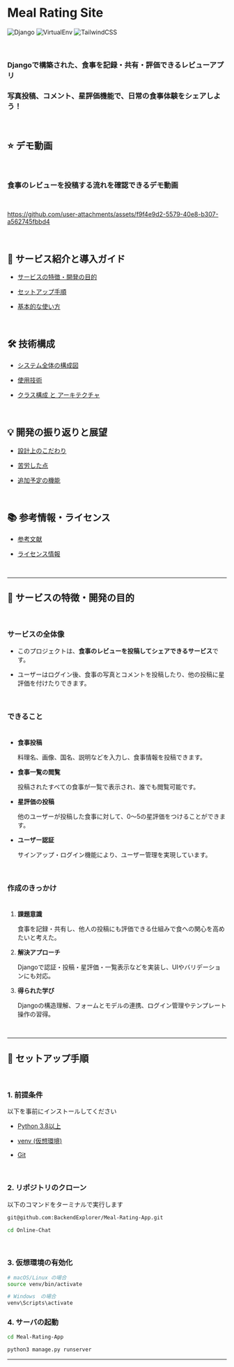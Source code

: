 # Meal Rating Site 

![Django](https://img.shields.io/badge/Framework-Django-green)
![VirtualEnv](https://img.shields.io/badge/Environment-virtualenv-yellow?logo=python&logoColor=white)
![TailwindCSS](https://img.shields.io/badge/Style-Tailwind_CSS-38B2AC?logo=tailwindcss&logoColor=white)


<br>

### Djangoで構築された、食事を記録・共有・評価できるレビューアプリ
### 写真投稿、コメント、星評価機能で、日常の食事体験をシェアしよう！

<br>

## ⭐ デモ動画

<br>

### 食事のレビューを投稿する流れを確認できるデモ動画

<br>

https://github.com/user-attachments/assets/f9f4e9d2-5579-40e8-b307-a562745fbbd4

<br>

## **📝 サービス紹介と導入ガイド**

- [サービスの特徴・開発の目的](#サービスの特徴・開発の目的)

- [セットアップ手順](#セットアップ手順)

- [基本的な使い方](#基本的な使い方)

<br>

## **🛠️ 技術構成**

- [システム全体の構成図](#システム全体の構成図)

- [使用技術](#使用技術)

- [クラス構成 と アーキテクチャ](#クラス構成とアーキテクチャ)

<br>

## **💡 開発の振り返りと展望**

- [設計上のこだわり](#設計上のこだわり)

- [苦労した点](#苦労した点)

- [追加予定の機能](#追加予定の機能)

<br>

## **📚 参考情報・ライセンス**

- [参考文献](#参考文献)

- [ライセンス情報](#ライセンス情報)

<br>

---

## <a id="サービスの特徴・開発の目的"></a> 📝 サービスの特徴・開発の目的

<br>

###  サービスの全体像

- このプロジェクトは、**食事のレビューを投稿してシェアできるサービス**です。

- ユーザーはログイン後、食事の写真とコメントを投稿したり、他の投稿に星評価を付けたりできます。


<br>

###  できること

<div style="height:8px;"></div>

- **食事投稿**  

  料理名、画像、国名、説明などを入力し、食事情報を投稿できます。

- **食事一覧の閲覧**
  
  投稿されたすべての食事が一覧で表示され、誰でも閲覧可能です。

- **星評価の投稿**  

  他のユーザーが投稿した食事に対して、0〜5の星評価をつけることができます。

- **ユーザー認証**

  サインアップ・ログイン機能により、ユーザー管理を実現しています。


<br>


###  作成のきっかけ

<div style="height:8px;"></div>

1. **課題意識**

   食事を記録・共有し、他人の投稿にも評価できる仕組みで食への関心を高めたいと考えた。
   
3. **解決アプローチ**

   Djangoで認証・投稿・星評価・一覧表示などを実装し、UIやバリデーションにも対応。
  
3. **得られた学び**

   Djangoの構造理解、フォームとモデルの連携、ログイン管理やテンプレート操作の習得。

<br>

---

## <a id="セットアップ手順"></a> 🚀 セットアップ手順

<br>

### 1. 前提条件

以下を事前にインストールしてください

- [Python 3.8以上](https://www.python.org/downloads/)

- [venv (仮想環境)]( https://docs.python.org/ja/3/library/venv.html)

- [Git](https://git-scm.com/)

  
<br>

### 2. リポジトリのクローン

以下のコマンドをターミナルで実行します

```bash
git@github.com:BackendExplorer/Meal-Rating-App.git
```
```bash
cd Online-Chat
```

<br>

### 3. 仮想環境の有効化

```bash
# macOS/Linux の場合
source venv/bin/activate
```

```bash
# Windows　の場合
venv\Scripts\activate
```

### 4. サーバの起動

```bash
cd Meal-Rating-App
```

```bash
python3 manage.py runserver
```



---
